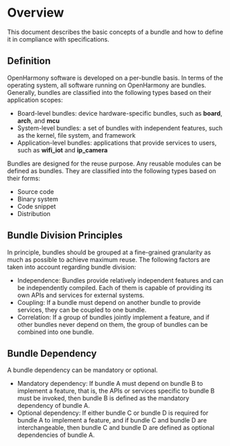 # Overview<a name="EN-US_TOPIC_0000001051452141"></a>

This document describes the basic concepts of a bundle and how to define it in compliance with specifications.

## Definition<a name="section177563344911"></a>

OpenHarmony software is developed on a per-bundle basis. In terms of the operating system, all software running on OpenHarmony are bundles. Generally, bundles are classified into the following types based on their application scopes:

-   Board-level bundles: device hardware-specific bundles, such as  **board**,  **arch**, and  **mcu**
-   System-level bundles: a set of bundles with independent features, such as the kernel, file system, and framework
-   Application-level bundles: applications that provide services to users, such as  **wifi\_iot**  and  **ip\_camera**

Bundles are designed for the reuse purpose. Any reusable modules can be defined as bundles. They are classified into the following types based on their forms:

-   Source code
-   Binary system
-   Code snippet
-   Distribution

## Bundle Division Principles<a name="section2487162541016"></a>

In principle, bundles should be grouped at a fine-grained granularity as much as possible to achieve maximum reuse. The following factors are taken into account regarding bundle division:

-   Independence: Bundles provide relatively independent features and can be independently compiled. Each of them is capable of providing its own APIs and services for external systems.
-   Coupling: If a bundle must depend on another bundle to provide services, they can be coupled to one bundle.
-   Correlation: If a group of bundles jointly implement a feature, and if other bundles never depend on them, the group of bundles can be combined into one bundle.

## Bundle Dependency<a name="section185955409107"></a>

A bundle dependency can be mandatory or optional.

-   Mandatory dependency: If bundle A must depend on bundle B to implement a feature, that is, the APIs or services specific to bundle B must be invoked, then bundle B is defined as the mandatory dependency of bundle A.
-   Optional dependency: If either bundle C or bundle D is required for bundle A to implement a feature, and if bundle C and bundle D are interchangeable, then bundle C and bundle D are defined as optional dependencies of bundle A.

